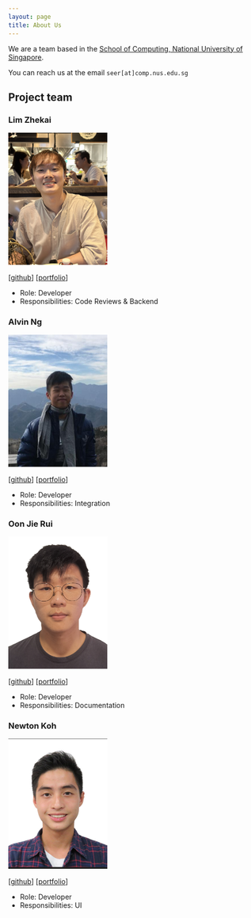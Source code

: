 ```yaml
---
layout: page
title: About Us
---
```


We are a team based in the [School of Computing, National University of Singapore](http://www.comp.nus.edu.sg).

You can reach us at the email `seer[at]comp.nus.edu.sg`

## Project team

### Lim Zhekai

<img src="images/zhekaiii.png" width="200px">

[[github](https://github.com/zhekaiii)]
[[portfolio](team/zhekaiii.md)]

* Role: Developer
* Responsibilities: Code Reviews & Backend

### Alvin Ng

<img src="images/alvinnzz.png" width="200px">

[[github](http://github.com/alvinnzz)]
[[portfolio](team/alvinnzz.md)]

* Role: Developer
* Responsibilities: Integration

### Oon Jie Rui

<img src="images/jerryo3.png" width="200px">

[[github](https://github.com/jerryo3)]
[[portfolio](team/jerryo3.md)]

* Role: Developer
* Responsibilities: Documentation

### Newton Koh

<img src="images/newtonkoh.png" width="200px">

[[github](http://github.com/newtonkoh)] 
[[portfolio](team/newtonkoh.md)]

* Role: Developer
* Responsibilities: UI
